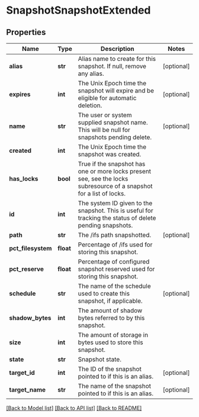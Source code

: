 # SnapshotSnapshotExtended

## Properties
Name | Type | Description | Notes
------------ | ------------- | ------------- | -------------
**alias** | **str** | Alias name to create for this snapshot. If null, remove any alias. | [optional] 
**expires** | **int** | The Unix Epoch time the snapshot will expire and be eligible for automatic deletion. | [optional] 
**name** | **str** | The user or system supplied snapshot name. This will be null for snapshots pending delete. | [optional] 
**created** | **int** | The Unix Epoch time the snapshot was created. | 
**has_locks** | **bool** | True if the snapshot has one or more locks present see, see the locks subresource of a snapshot for a list of locks. | 
**id** | **int** | The system ID given to the snapshot. This is useful for tracking the status of delete pending snapshots. | 
**path** | **str** | The /ifs path snapshotted. | [optional] 
**pct_filesystem** | **float** | Percentage of /ifs used for storing this snapshot. | 
**pct_reserve** | **float** | Percentage of configured snapshot reserved used for storing this snapshot. | 
**schedule** | **str** | The name of the schedule used to create this snapshot, if applicable. | [optional] 
**shadow_bytes** | **int** | The amount of shadow bytes referred to by this snapshot. | 
**size** | **int** | The amount of storage in bytes used to store this snapshot. | 
**state** | **str** | Snapshot state. | 
**target_id** | **int** | The ID of the snapshot pointed to if this is an alias. | [optional] 
**target_name** | **str** | The name of the snapshot pointed to if this is an alias. | [optional] 

[[Back to Model list]](../README.md#documentation-for-models) [[Back to API list]](../README.md#documentation-for-api-endpoints) [[Back to README]](../README.md)


